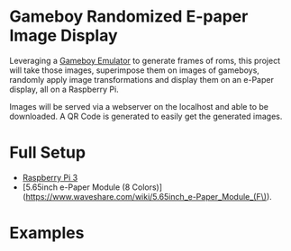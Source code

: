 # Gameboy Randomized E-paper Image Display

Leveraging a [Gameboy Emulator](github.com/crzysdrs/gb-rs) to generate frames of roms,
this project will take those images, superimpose them on images of gameboys,
randomly apply image transformations and display them on an e-Paper display, all on a Raspberry Pi.

Images will be served via a webserver on the localhost and able to be downloaded. 
A QR Code is generated to easily get the generated images.

# Full Setup 

[](examples/PXL_20210824_050200996.jpg)

* [Raspberry Pi 3](https://www.raspberrypi.org/products/raspberry-pi-3-model-/b)
* [5.65inch e-Paper Module (8 Colors)](https://www.waveshare.com/wiki/5.65inch_e-Paper_Module_(F\)).

# Examples

[](examples/0e37e639ef1135277f8c730e846ba3a3e5c0cba6377e2cbc37f9fd3bf485b52d.png)

[](examples/10feea8e6bbfd6986df581fc4d0191a66b838c5877cce30b319f7d5d4baef1b7.png)

[](examples/30b85f1c7bb30d49a02e28d7c1f6029303aae7a3755891647e233a9a91a29e18.png)
